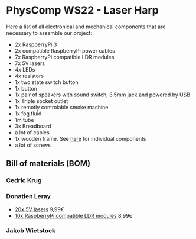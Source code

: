 # PhysComp WS22 - Laser Harp

Here a list of all electronical and mechanical components that are necessary to assemble our project:

- 2x RaspberryPi 3
- 2x compatible RaspberryPi power cables
- 7x RaspberryPi compatible LDR modules
- 7x 5V lasers
- 4x LEDs
- 4x resistors
- 1x two state switch button
- 1x button
- 1x pair of speakers with sound switch, 3.5mm jack and powered by USB
- 1x Triple socket outlet
- 1x remotly controlable smoke machine
- 1x fog fluid
- 1m tube
- 3x Breadboard
- a lot of cables
- 1x wooden frame. See [here](./Mechanical/Laser_harp_construction_plan.pdf) for individual components
- a lot of screws

## Bill of materials (BOM)

### Cedric Krug
<!-- TODO cedric -->


### Donatien Leray

- [20x 5V lasers](./Bills/laser_rechnung.pdf) 9,99€
- [10x RaspberryPi compatible LDR modules](./Bills/LDR_rechnung.pdf) 8,99€


### Jakob Wietstock
<!-- TODO Jako -->